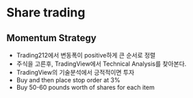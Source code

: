 # Share trading

## Momentum Strategy

* Trading212에서 변동폭이 positive하게 큰 순서로 정렬
* 주식을 고른후, TradingView에서 Technical Analysis를 찾아본다.
* TradingView의 기술분석에서 긍적적이면 투자
* Buy and then place stop order at 3%
* Buy 50-60 pounds worth of shares for each item

